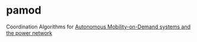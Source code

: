 # pamod
Coordination Algorithms for [Autonomous Mobility-on-Demand systems and the power network](https://arxiv.org/pdf/1709.04906.pdf)
